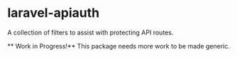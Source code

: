 laravel-apiauth
===============

A collection of filters to assist with protecting API routes.

** Work in Progress!**
This package needs more work to be made generic.

